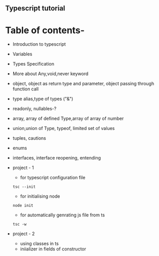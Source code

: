 ## Typescript tutorial

# Table of contents-

- Introduction to typescript
- Variables
- Types Specification
- More about Any,void,never keyword
- object, object as return type and parameter, object passing through function call
- type alias,type of types ("&")
- readonly, nullables-?
- array, array of defined Type,array of array of number
- union,union of Type, typeof, limited set of values
- tuples, cautions
- enums
- interfaces, interface reopening, entending

- project - 1
    * for typescript configuration file

    ```tsc --init```
    
    * for initialising node

    ```node init```
    
    * for automatically genrating js file from ts

    ```tsc -w```
- project - 2

    * using classes in ts
    * iniializer in fields of constructor